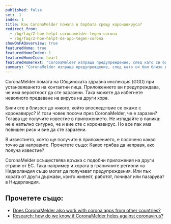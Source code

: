 ```yaml
---
published: false
set:  1
index: 1
title: Как CoronaMelder помага в борбата срещу коронавируса?
redirect_from: 
  - /bg/faq/2-hoe-helpt-coronamelder-tegen-corona
  - /bg/faq/2-hoe-helpt-de-app-tegen-corona
showOnFAQoverview: true
featuredHome: true
featuredHomeIndex: 1
featuredHomeIcon: heart
featuredHomeText: "CoronaMelder изпраща предупреждение, след като си бил близо до някого с коронавирус."
summary: "CoronaMelder изпраща предупреждение, след като си бил близо до някого с коронавирус."  
---
```

CoronaMelder помага на Общинската здравна инспекция (GGD) при установяването на контактни лица. Приложението ви предупреждава, че има вероятност да сте заразени. Така можете да избегнете неволното предаване на вируса на други хора.

Били сте в близост до някого, който впоследствие се окаже с коронавирус? И този човек посочи през CoronaMelder, че е заразен? Тогава ще получите известие в приложението. Не изпадайте в паника: не е напълно сигурно, че и вие сте с коронавирус. Но все пак има повишен риск и вие да сте заразени.

В известието, което ще получите в приложението, е посочено какво точно да направите. Прочетете също: Какво трябва да направя, ако получа известие?

CoronaMelder осъществява връзка с подобни приложения на други страни от ЕС. Така например и хората в граничните региони на Нидерландия също могат да получават предупреждения. Или пък хората от други държави, които живеят, работят, почиват или пазаруват в Нидерландия.

## Прочетете също:

- <a href="/{{page.lang}}/faq/1-7-werkt-coronamelder-ook-met-apps-uit-andere-landen" lang="en" hreflang="en">Does CoronaMelder also work with corona apps from other countries?</a>
- <a href="/{{page.lang}}/faq/3-1-onderzoek-hoe-weten-we-of-coronamelder-helpt-tegen-corona" lang="en" hreflang="en">Research: how do we know if CoronaMelder helps against coronavirus?</a>
